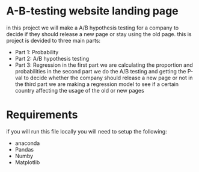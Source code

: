 # A-B-testing website landing page 
in this project we will make a A/B hypothesis testing for a company to decide if they should release a new page or stay using the old page.
this is project is devided to three main parts:
* Part 1: Probability 
* Part 2: A/B hypothesis testing 
* Part 3: Regression
in the first part we are calculating the proportion and probabilities 
in the second part we do the A/B testing and getting the P-val to decide whether the company should release a new page or not 
in the third part we are making a regression model to see if a certain country affecting the usage of the old or new pages


# Requirements 
if you will run this file locally you will need to setup the following:
* anaconda 
* Pandas
* Numby 
* Matplotlib
